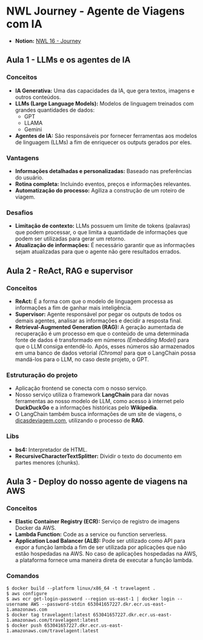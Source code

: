 # NWL Journey - Agente de Viagens com IA

- **Notion:** [NWL 16 - Journey](https://efficient-sloth-d85.notion.site/NLW-16-Journey-013b69ad79894122824abd76bc0dab9b)

## Aula 1 - LLMs e os agentes de IA

### Conceitos

- **IA Generativa:** Uma das capacidades da IA, que gera textos, imagens e outros conteúdos.
- **LLMs (Large Language Models):** Modelos de linguagem treinados com grandes quantidades de dados:
  - GPT
  - LLAMA
  - Gemini
- **Agentes de IA:** São responsáveis por fornecer ferramentas aos modelos de linguagem (LLMs) a fim de enriquecer os outputs gerados por eles.

### Vantagens

- **Informações detalhadas e personalizadas:** Baseado nas preferências do usuário.
- **Rotina completa:** Incluindo eventos, preços e informações relevantes.
- **Automatização do processo:** Agiliza a construção de um roteiro de viagem.

### Desafios

- **Limitação de contexto:** LLMs possuem um limite de tokens (palavras) que podem processar, o que limita a quantidade de informações que podem ser utilizadas para gerar um retorno.
- **Atualização de informações:** É necessário garantir que as informações sejam atualizadas para que o agente não gere resultados errados.

## Aula 2 - ReAct, RAG e supervisor

### Conceitos

- **ReAct:** É a forma com que o modelo de linguagem processa as informações a fim de ganhar mais inteligência.
- **Supervisor:** Agente responsável por pegar os outputs de todos os demais agentes, analisar as informações e decidir a resposta final.
- **Retrieval-Augmented Generation (RAG):** A geração aumentada de recuperação é um processo em que o conteúdo de uma determinada fonte de dados é transformado em números *(Embedding Model)* para que o LLM consiga entendê-lo. Após, esses números são armazenados em uma banco de dados vetorial *(Chroma)* para que o LangChain possa mandá-los para o LLM, no caso deste projeto, o GPT.

### Estruturação do projeto

- Aplicação frontend se conecta com o nosso serviço.
- Nosso serviço utiliza o framework **LangChain** para dar novas ferramentas ao nosso modelo de LLM, como acesso à internet pelo **DuckDuckGo** e a informações históricas pelo **Wikipedia**.
- O LangChain também busca informações de um site de viagens, o [dicasdeviagem.com](dicasdeviagem.com), utilizando o processo de **RAG**.

### Libs

- **bs4:** Interpretador de HTML.
- **RecursiveCharacterTextSplitter:** Dividir o texto do documento em partes menores (chunks).

## Aula 3 - Deploy do nosso agente de viagens na AWS

### Conceitos

- **Elastic Container Registry (ECR):** Serviço de registro de imagens Docker da AWS.
- **Lambda Function:** Code as a service ou function serverless.
- **Application Load Balancer (ALB):** Pode ser utilizado como API para expor a função lambda a fim de ser utilizada por aplicações que não estão hospedadas na AWS. No caso de aplicações hospedadas na AWS, a plataforma fornece uma maneira direta de executar a função lambda.

### Comandos

```
$ docker build --platform linux/x86_64 -t travelagent .
$ aws configure
$ aws ecr get-login-password --region us-east-1 | docker login --username AWS --password-stdin 653041657227.dkr.ecr.us-east-1.amazonaws.com
$ docker tag travelagent:latest 653041657227.dkr.ecr.us-east-1.amazonaws.com/travelagent:latest
$ docker push 653041657227.dkr.ecr.us-east-1.amazonaws.com/travelagent:latest
```